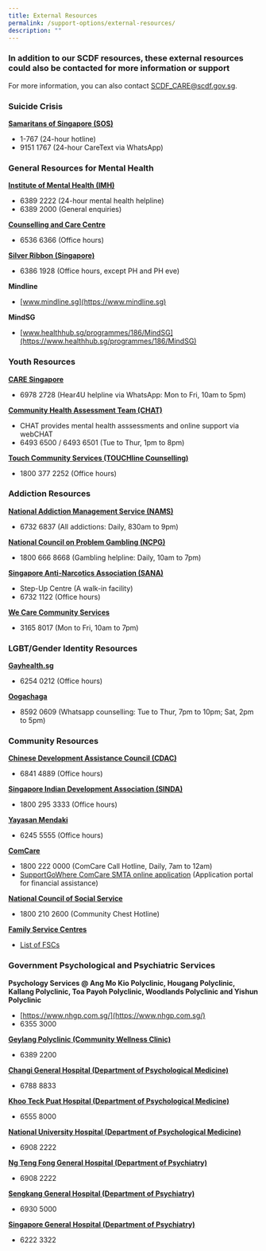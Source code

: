 ```yaml
---
title: External Resources
permalink: /support-options/external-resources/
description: ""
---
```

### In addition to our SCDF resources, these external resources could also be contacted for more information or support
For more information, you can also contact SCDF_CARE@scdf.gov.sg.

### Suicide Crisis 
**[Samaritans of Singapore (SOS)](https://www.sos.org.sg/)**
* 1-767 (24-hour hotline)
* 9151 1767 (24-hour CareText via WhatsApp)

### General Resources for Mental Health
**[Institute of Mental Health (IMH)](https://www.imh.com.sg/Pages/default.aspx)**
* 6389 2222 (24-hour mental health helpline)
* 6389 2000 (General enquiries)

**[Counselling and Care Centre](https://counsel.org.sg/)**
* 6536 6366 (Office hours)

**[Silver Ribbon (Singapore)](https://www.silverribbonsingapore.com/index.html)**
* 6386 1928 (Office hours, except PH and PH eve)

**Mindline**
* [www.mindline.sg](https://www.mindline.sg)

**MindSG**
* [www.healthhub.sg/programmes/186/MindSG](https://www.healthhub.sg/programmes/186/MindSG)

### Youth Resources
**[CARE Singapore](https://care.sg/)**
* 6978 2728 (Hear4U helpline via WhatsApp: Mon to Fri, 10am to 5pm)

**[Community Health Assessment Team (CHAT)](https://www.imh.com.sg/CHAT/Pages/default.aspx)**
* CHAT provides mental health asssessments and online support via webCHAT
* 6493 6500 / 6493 6501 (Tue to Thur, 1pm to 8pm)

**[Touch Community Services (TOUCHline Counselling)](https://www.touch.org.sg/)** 
* 1800 377 2252 (Office hours)

### Addiction Resources
**[National Addiction Management Service (NAMS)](https://www.nams.sg/Pages/default.aspx)**
* 6732 6837 (All addictions: Daily, 830am to 9pm)

**[National Council on Problem Gambling (NCPG)](https://www.ncpg.org.sg/)** 
* 1800 666 8668 (Gambling helpline: Daily, 10am to 7pm)

**[Singapore Anti-Narcotics Association (SANA)](https://www.sana.org.sg/)**
* Step-Up Centre (A walk-in facility)
* 6732 1122 (Office hours)

**[We Care Community Services](https://www.wecare.org.sg/)**
* 3165 8017 (Mon to Fri, 10am to 7pm)

### LGBT/Gender Identity Resources
**[Gayhealth.sg](https://www.gayhealth.sg/)**
* 6254 0212 (Office hours)

**[Oogachaga](https://oogachaga.com/)**
* 8592 0609 (Whatsapp counselling: Tue to Thur, 7pm to 10pm; Sat, 2pm to 5pm)

### Community Resources
**[Chinese Development Assistance Council (CDAC)](https://www.cdac.org.sg/en/)**
* 6841 4889 (Office hours)

**[Singapore Indian Development Association (SINDA)](https://www.sinda.org.sg/)**
* 1800 295 3333 (Office hours)

**[Yayasan Mendaki](https://www.mendaki.org.sg/)**
* 6245 5555 (Office hours)

**[ComCare](https://www.msf.gov.sg/what-we-do/comcare)**
* 1800 222 0000 (ComCare Call Hotline, Daily, 7am to 12am)
* [SupportGoWhere ComCare SMTA online application](https://supportgowhere.life.gov.sg/schemes/COMCARE-SMTA/comcare-short-to-medium-term-assistance-smta ) (Application portal for financial assistance)

**[National Council of Social Service](https://www.comchest.gov.sg/)**
* 1800 210 2600 (Community Chest Hotline)

**[Family Service Centres](https://www.msf.gov.sg/our-services/directories)**
* [List of FSCs](https://www.msf.gov.sg/docs/default-source/default-document-library/list-of-fscs-in-operation.pdf?sfvrsn=a5c56cc_3) 


### Government Psychological and Psychiatric Services
**Psychology Services @ Ang Mo Kio Polyclinic, Hougang Polyclinic, Kallang Polyclinic, Toa Payoh Polyclinic, Woodlands Polyclinic and Yishun Polyclinic**
* [https://www.nhgp.com.sg/](https://www.nhgp.com.sg/)
* 6355 3000

**[Geylang Polyclinic (Community Wellness Clinic)](https://www.imh.com.sg/Clinical-Services/Outpatient-Clinics/Pages/Community-Wellness-Clinic.aspx)**
* 6389 2200

**[Changi General Hospital (Department of Psychological Medicine)](https://www.cgh.com.sg/patient-care/specialties-services/psychological-medicine)**
* 6788 8833

**[Khoo Teck Puat Hospital (Department of Psychological Medicine)](https://www.ktph.com.sg/services/medical-specialties/psychological-medicine)**
* 6555 8000

**[National University Hospital (Department of Psychological Medicine)](https://www.nuh.com.sg/our-services/Specialties/Psychological-Medicine/Pages/default.aspx)**
* 6908 2222

**[Ng Teng Fong General Hospital (Department of Psychiatry)](https://www.ntfgh.com.sg/Our-Services/Clinical-Services/Pages/Psychiatry.aspx)**
* 6908 2222

**[Sengkang General Hospital (Department of Psychiatry)](https://www.skh.com.sg/patient-care/specialties-services/department-of-psychiatry)**
* 6930 5000

**[Singapore General Hospital (Department of Psychiatry)](https://www.sgh.com.sg/patient-care/specialties-services/psychiatry-overview)**
* 6222 3322